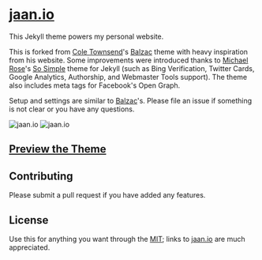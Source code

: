 # [jaan.io](https://jaan.io)

This Jekyll theme powers my personal website.

This is forked from [Cole Townsend](http://coletownsend.com)'s [Balzac](https://github.com/ColeTownsend/Balzac-for-Jekyll) theme with heavy inspiration from his website. Some improvements were introduced thanks to [Michael Rose](http://mademistakes.com)'s [So Simple](https://github.com/mmistakes/so-simple-theme) theme for Jekyll (such as Bing Verification, Twitter Cards, Google Analytics, Authorship, and Webmaster Tools support). The theme also includes meta tags for Facebook's Open Graph.

Setup and settings are similar to [Balzac](https://github.com/ColeTownsend/Balzac-for-Jekyll)'s. Please file an issue if something is not clear or you have any questions. 

![jaan.io](http://cl.ly/Qdzo/Screen%20Shot%202013-08-05%20at%205.35.11%20PM.jpg)
![jaan.io](http://cl.ly/Qdyh/Screen%20Shot%202013-08-05%20at%205.30.01%20PM.jpg)

## [Preview the Theme](https://jaan.io)

## Contributing

Please submit a pull request if you have added any features.

## License

Use this for anything you want through the [MIT](LICENSE); links to [jaan.io](https://jaan.io) are much appreciated.
